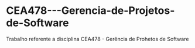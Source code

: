 CEA478---Gerencia-de-Projetos-de-Software
=========================================

Trabalho referente a disciplina CEA478 - Gerência de Prohetos de Software
